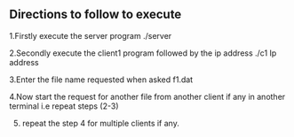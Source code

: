 

## Directions to follow to execute

1.Firstly execute the server program   ./server

2.Secondly execute the client1 program followed by the ip address     ./c1 Ip address

3.Enter the file name requested  when asked  f1.dat

4.Now start the request for another file from another client if any in another terminal i.e repeat steps (2-3)

5. repeat the step 4 for multiple clients if any.
